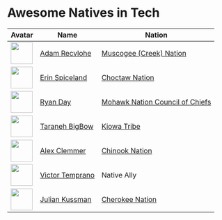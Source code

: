 # Awesome Natives in Tech

| Avatar                                                                       | Name                                             | Nation                                                          |
| ---------------------------------------------------------------------------- | ------------------------------------------------ | --------------------------------------------------------------- |
| <img src="https://avatars3.githubusercontent.com/u/9747933?v=4" width=50 />  | [Adam Recvlohe](https://github.com/arecvlohe)    | [Muscogee (Creek) Nation](https://www.mcn-nsn.gov/)             |
| <img src="https://avatars3.githubusercontent.com/u/467627?v=4" width=50 />   | [Erin Spiceland](https://github.com/erinspice)   | [Choctaw Nation](https://www.choctawnation.com/)                |
| <img src="https://avatars2.githubusercontent.com/u/119903?v=4" width=50 />   | [Ryan Day](https://github.com/soldair)           | [Mohawk Nation Council of Chiefs](http://www.mohawknation.org/) |
| <img src="https://avatars2.githubusercontent.com/u/16637207?v=4" width=50 /> | [Taraneh BigBow](https://github.com/tarzioo)     | [Kiowa Tribe](https://kiowatribe.org/)                          |
| <img  src="https://avatars1.githubusercontent.com/u/1409156?v=4" width=50 /> | [Alex Clemmer](https://github.com/hausdorff)     | [Chinook Nation](www.chinooknation.org/)                        |
| <img src="https://avatars2.githubusercontent.com/u/3577743?v=4" width=50 />  | [Victor Temprano](https://github.com/tempranova) | Native Ally                                                     |
| <img src="https://avatars2.githubusercontent.com/u/305978?v=4" width=50>     | [Julian Kussman](https://github.com/jkuss)       | [Cherokee Nation](https://www.cherokee.org/)                    |
